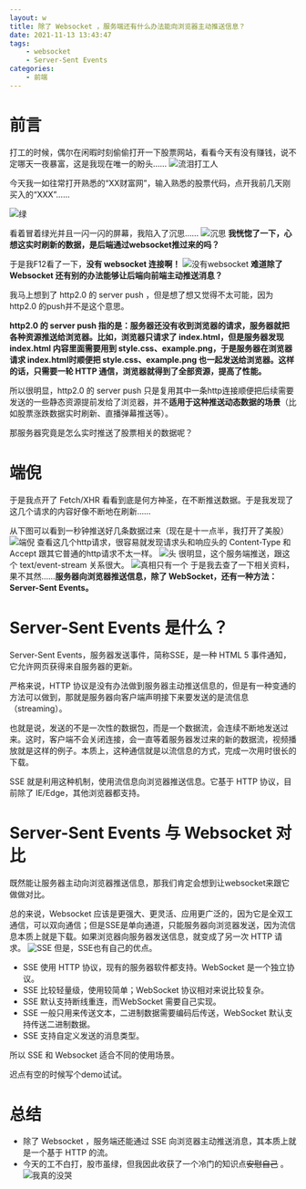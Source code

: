 ```yaml
---
layout: w
title: 除了 Websocket ，服务端还有什么办法能向浏览器主动推送信息？
date: 2021-11-13 13:43:47
tags: 
    - websocket
    - Server-Sent Events
categories:
    - 前端
---
```

# 前言
打工的时候，偶尔在闲暇时刻偷偷打开一下股票网站，看看今天有没有赚钱，说不定哪天一夜暴富，这是我现在唯一的盼头……
![流泪打工人](https://img-blog.csdnimg.cn/d438e273b14e4441a33d184df051d3a3.jpg#pic_center)

今天我一如往常打开熟悉的“XX财富网”，输入熟悉的股票代码，点开我前几天刚买入的“XXX”……

![绿](https://img-blog.csdnimg.cn/838f7986748847e59a211343aa26ef64.gif#pic_center)

看着冒着绿光并且一闪一闪的屏幕，我陷入了沉思……
![沉思](https://img-blog.csdnimg.cn/0b60fe0fe54042b6bf5e6e55413f4a89.jpg#pic_center)
**我恍惚了一下，心想这实时刷新的数据，是后端通过websocket推过来的吗？**

于是我F12看了一下，**没有 websocket 连接啊！**
![没有websocket](https://img-blog.csdnimg.cn/53ee6a9ecb0a4cabbf0b48a4797582ec.png?x-oss-process=image/watermark,type_ZHJvaWRzYW5zZmFsbGJhY2s,shadow_50,text_Q1NETiBA5LiD6YeM57-U,size_20,color_FFFFFF,t_70,g_se,x_16#pic_center)
**难道除了 Websocket 还有别的办法能够让后端向前端主动推送消息？**

我马上想到了 http2.0 的 server push ，但是想了想又觉得不太可能，因为 http2.0 的push并不是这个意思。

**http2.0 的 server push 指的是：服务器还没有收到浏览器的请求，服务器就把各种资源推送给浏览器。比如，浏览器只请求了 index.html，但是服务器发现 index.html 内容里面需要用到 style.css、example.png，于是服务器在浏览器请求 index.html时顺便把 style.css、example.png 也一起发送给浏览器。这样的话，只需要一轮 HTTP 通信，浏览器就得到了全部资源，提高了性能。**

所以很明显，http2.0 的 server push 只是复用其中一条http连接顺便把后续需要发送的一些静态资源提前发给了浏览器，并不**适用于这种推送动态数据的场景**（比如股票涨跌数据实时刷新、直播弹幕推送等）。

那服务器究竟是怎么实时推送了股票相关的数据呢？
# 端倪
于是我点开了 Fetch/XHR 看看到底是何方神圣，在不断推送数据。于是我发现了这几个请求的内容好像不断地在刷新……

从下图可以看到一秒钟推送好几条数据过来（现在是十一点半，我打开了美股）
![端倪](https://img-blog.csdnimg.cn/6f0b8750c77d46daa90f071fa3413c14.png?x-oss-process=image/watermark,type_ZHJvaWRzYW5zZmFsbGJhY2s,shadow_50,text_Q1NETiBA5LiD6YeM57-U,size_20,color_FFFFFF,t_70,g_se,x_16)
查看这几个http请求，很容易就发现请求头和响应头的 Content-Type 和 Accept 跟其它普通的http请求不太一样。
![头](https://img-blog.csdnimg.cn/fa084d515ed34d11a2cc56c7d3231db2.png?x-oss-process=image/watermark,type_ZHJvaWRzYW5zZmFsbGJhY2s,shadow_50,text_Q1NETiBA5LiD6YeM57-U,size_20,color_FFFFFF,t_70,g_se,x_16)
很明显，这个服务端推送，跟这个 text/event-stream 关系很大。
![真相只有一个](https://img-blog.csdnimg.cn/2378e39bab234a4dbd7637fdd7e0aeb7.gif#pic_center)
于是我去查了一下相关资料，果不其然……**服务器向浏览器推送信息，除了 WebSocket，还有一种方法：Server-Sent Events。**

# Server-Sent Events 是什么？
Server-Sent Events，服务器发送事件，简称SSE，是一种 HTML 5 事件通知，它允许网页获得来自服务器的更新。

严格来说，HTTP 协议是没有办法做到服务器主动推送信息的，但是有一种变通的方法可以做到，那就是服务器向客户端声明接下来要发送的是流信息（streaming）。

也就是说，发送的不是一次性的数据包，而是一个数据流，会连续不断地发送过来。这时，客户端不会关闭连接，会一直等着服务器发过来的新的数据流，视频播放就是这样的例子。本质上，这种通信就是以流信息的方式，完成一次用时很长的下载。

SSE 就是利用这种机制，使用流信息向浏览器推送信息。它基于 HTTP 协议，目前除了 IE/Edge，其他浏览器都支持。

# Server-Sent Events 与 Websocket 对比
既然能让服务器主动向浏览器推送信息，那我们肯定会想到让websocket来跟它做做对比。

总的来说，Websocket 应该是更强大、更灵活、应用更广泛的，因为它是全双工通信，可以双向通信；但是SSE是单向通道，只能服务器向浏览器发送，因为流信息本质上就是下载。如果浏览器向服务器发送信息，就变成了另一次 HTTP 请求。
![SSE](https://img-blog.csdnimg.cn/d72f7e95d3904ef6be19429aa813921f.png?x-oss-process=image/watermark,type_ZHJvaWRzYW5zZmFsbGJhY2s,shadow_50,text_Q1NETiBA5LiD6YeM57-U,size_20,color_FFFFFF,t_70,g_se,x_16#pic_center)
但是，SSE也有自己的优点。
* SSE 使用 HTTP 协议，现有的服务器软件都支持。WebSocket 是一个独立协议。
* SSE 比较轻量级，使用较简单；WebSocket 协议相对来说比较复杂。
* SSE 默认支持断线重连，而WebSocket 需要自己实现。
* SSE 一般只用来传送文本，二进制数据需要编码后传送，WebSocket 默认支持传送二进制数据。
* SSE 支持自定义发送的消息类型。

所以 SSE 和 Websocket 适合不同的使用场景。

迟点有空的时候写个demo试试。

# 总结
* 除了 Websocket ，服务端还能通过 SSE 向浏览器主动推送消息，其本质上就是一个基于 HTTP 的流。
* 今天的工不白打，股市虽绿，但我因此收获了一个冷门的知识点~~安慰自己~~ 。
![我真的没哭](https://img-blog.csdnimg.cn/eebd561ea8d64cfe9ef490d3baf0bbf5.jpg#pic_center)